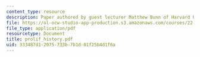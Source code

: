 ```yaml
---
content_type: resource
description: Paper authored by guest lecturer Matthew Bunn of Harvard University.
file: https://ol-ocw-studio-app-production.s3.amazonaws.com/courses/22-812j-managing-nuclear-technology-spring-2004/333487d12075733b7b1d01f25b4d1f6a_prolif_history.pdf
file_type: application/pdf
resourcetype: Document
title: prolif_history.pdf
uid: 333487d1-2075-733b-7b1d-01f25b4d1f6a
---
```


